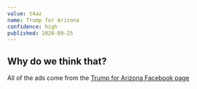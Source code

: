 ```yaml
---
value: t4az
name: Trump for Arizona
confidence: high
published: 2020-09-25
---
```


## Why do we think that?

All of the ads come from the
[Trump for Arizona Facebook page](https://www.facebook.com/TrumpForArizona/)
